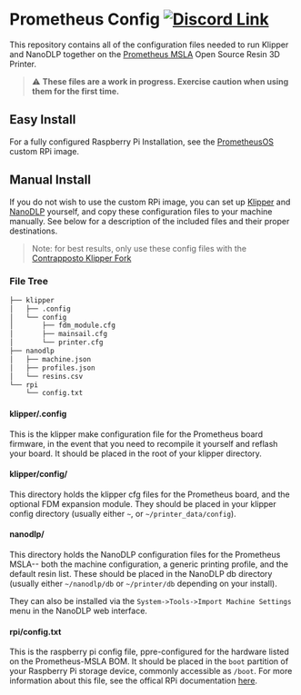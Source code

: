 # Prometheus Config [![Discord Link](https://discordapp.com/api/guilds/881628699500359731/widget.png?style=shield)](https://discord.gg/GFUn9gwRsj)
This repository contains all of the configuration files needed to run Klipper 
and NanoDLP together on the
[Prometheus MSLA](https://github.com/TheContrappostoShop/Prometheus-MSLA) Open
Source Resin 3D Printer.

> :warning: **These files are a work in progress. Exercise caution when using 
them for the first time.**

## Easy Install

For a fully configured Raspberry Pi Installation, see the
[PrometheusOS](https://github.com/TheContrappostoShop/PrometheusOS) custom RPi
image.

## Manual Install

If you do not wish to use the custom RPi image, you can set up 
[Klipper](https://www.klipper3d.org/) and [NanoDLP](https://www.nanodlp.com/)
yourself, and copy these configuration files to your machine manually. See below
for a description of the included files and their proper destinations.

> Note: for best results, only use these config files with the 
[Contrapposto Klipper Fork](https://github.com/TheContrappostoShop/klipper)

### File Tree
```markdown
├── klipper
│   ├── .config
│   └── config
│       ├── fdm_module.cfg
│       ├── mainsail.cfg
│       └── printer.cfg
├── nanodlp
│   ├── machine.json
│   ├── profiles.json
│   └── resins.csv
└── rpi
    └── config.txt
```

#### klipper/.config
This is the klipper make configuration file for the Prometheus board firmware, 
in the event that you need to recompile it yourself and reflash your board. It 
should be placed in the root of your klipper directory.

#### klipper/config/
This directory holds the klipper cfg files for the Prometheus board, and the
optional FDM expansion module.
They should be placed in your klipper config directory (usually either `~`, or
`~/printer_data/config`).

#### nanodlp/
This directory holds the NanoDLP configuration files for the Prometheus MSLA--
both the machine configuration, a generic printing profile, and the default 
resin list. These should be placed in the NanoDLP db directory (usually either 
`~/nanodlp/db` or `~/printer/db` depending on your install).

They can also be installed via the `System->Tools->Import Machine Settings` menu
in the NanoDLP web interface. 

#### rpi/config.txt
This is the raspberry pi config file, ppre-configured for the hardware listed on
the Prometheus-MSLA BOM. It should be placed in the `boot` partition of your
Raspberry Pi storage device, commonly accessible as `/boot`. For more
information about this file, see the offical RPi documentation
[here](https://www.raspberrypi.com/documentation/computers/config_txt.html#what-is-config-txt).

